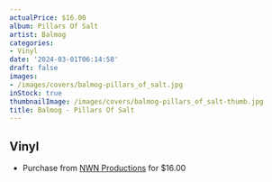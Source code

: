 ```yaml
---
actualPrice: $16.00
album: Pillars Of Salt
artist: Balmog
categories:
- Vinyl
date: '2024-03-01T06:14:58'
draft: false
images:
- /images/covers/balmog-pillars_of_salt.jpg
inStock: true
thumbnailImage: /images/covers/balmog-pillars_of_salt-thumb.jpg
title: Balmog - Pillars Of Salt
---
```


## Vinyl
* Purchase from [NWN Productions](http://shop.nwnprod.com/index.php?route=product/product&path=75&product_id=32179&sort=pd.name&order=ASC) for $16.00
